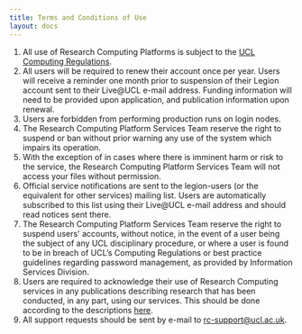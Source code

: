 ```yaml
---
title: Terms and Conditions of Use
layout: docs
---
```

1.  All use of Research Computing Platforms is subject to the [UCL Computing Regulations](https://www.ucl.ac.uk/information-security/sites/information-security/files/regulations.pdf).
2.  All users will be required to renew their account once per year.
    Users will receive a reminder one month prior to suspension of their
    Legion account sent to their Live@UCL e-mail address. Funding
    information will need to be provided upon application, and
    publication information upon renewal.
3.  Users are forbidden from performing production runs on login nodes.
4.  The Research Computing Platform Services Team reserve the right to
    suspend or ban without prior warning any use of the system which
    impairs its operation.
5.  With the exception of in cases where there is imminent harm or risk
    to the service, the Research Computing Platform Services Team will
    not access your files without permission.
6.  Official service notifications are sent to the legion-users (or the
    equivalent for other services) mailing list. Users are automatically
    subscribed to this list using their Live@UCL e-mail address and
    should read notices sent there.
7.  The Research Computing Platform Services Team reserve the right to
    suspend users' accounts, without notice, in the event of a user
    being the subject of any UCL disciplinary procedure, or where a user
    is found to be in breach of UCL’s Computing Regulations or best
    practice guidelines regarding password management, as provided by
    Information Services Division.
8.  Users are required to acknowledge their use of Research Computing services in any publications describing research
    that has been conducted, in any part, using our services. This should be done according to the descriptions [here](Acknowledging_RC_Systems).
9.  All support requests should be sent by e-mail to
    <rc-support@ucl.ac.uk>.
